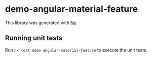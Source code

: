 # demo-angular-material-feature

This library was generated with [Nx](https://nx.dev).

## Running unit tests

Run `nx test demo-angular-material-feature` to execute the unit tests.
